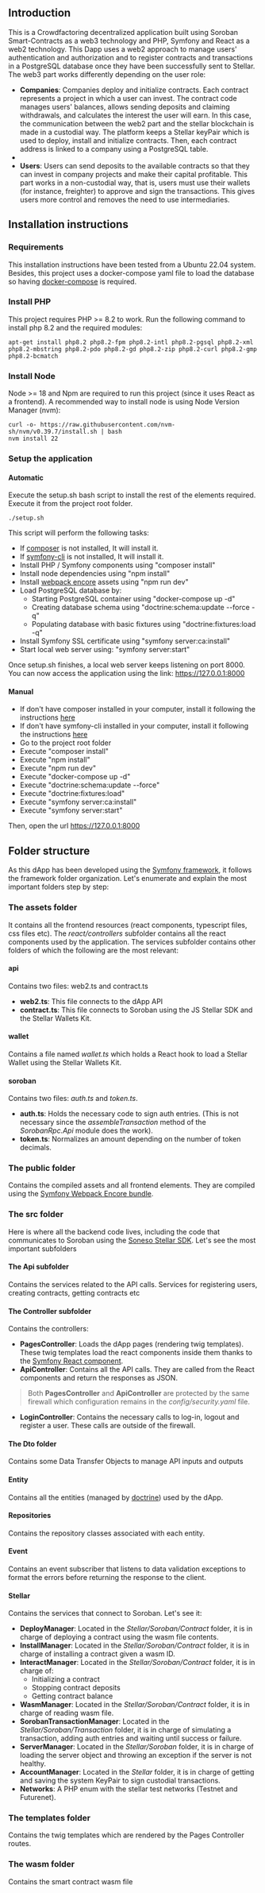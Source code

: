 ## Introduction

This is a Crowdfactoring decentralized application built using Soroban Smart-Contracts as a web3 technology and PHP, Symfony and React as a web2 technology. This Dapp uses a web2 approach to manage users' authentication and authorization and to register contracts and transactions in a PostgreSQL database once they have been successfully sent to Stellar. The web3 part works differently depending on the user role:

- **Companies**: Companies deploy and initialize contracts. Each contract represents a project in which a user can invest. The contract code manages users' balances, allows sending deposits and claiming withdrawals, and calculates the interest the user will earn. In this case, the communication between the web2 part and the stellar blockchain is made in a custodial way. The platform keeps a Stellar keyPair which is used to deploy, install and initialize contracts. Then, each contract address is linked to a company using a PostgreSQL table.
- 
- **Users**: Users can send deposits to the available contracts so that they can invest in company projects and make their capital profitable. This part works in a non-custodial way, that is, users must use their wallets (for instance, freighter) to approve and sign the transactions. This gives users more control and removes the need to use intermediaries.

## Installation instructions

### Requirements
This installation instructions have been tested from a Ubuntu 22.04 system. Besides, this project uses a docker-compose yaml file to load the database so having [docker-compose](https://docs.docker.com/compose/) is required.

### Install PHP

This project requires PHP >= 8.2 to work. Run the following command to install php 8.2 and the required modules:

```shell
apt-get install php8.2 php8.2-fpm php8.2-intl php8.2-pgsql php8.2-xml php8.2-mbstring php8.2-pdo php8.2-gd php8.2-zip php8.2-curl php8.2-gmp php8.2-bcmatch
```

### Install Node

Node >= 18 and Npm are required to run this project (since it uses React as a frontend). A recommended way to install node is using Node Version Manager (nvm):

```shell
curl -o- https://raw.githubusercontent.com/nvm-sh/nvm/v0.39.7/install.sh | bash
nvm install 22
```

### Setup the application 

#### Automatic

Execute the setup.sh bash script to install the rest of the elements required. Execute it from the project root folder.

```shell
./setup.sh
```

This script will perform the following tasks:

- If [composer](https://getcomposer.org/) is not installed, It will install it.
- If [symfony-cli](https://symfony.com/download) is not installed, It will install it.
- Install PHP / Symfony components using "composer install"
- Install node dependencies using "npm install"
- Install [webpack encore](https://symfony.com/doc/current/frontend/encore/installation.html) assets using "npm run dev"
- Load PostgreSQL database by:
    - Starting PostgreSQL container using "docker-compose up -d"
    - Creating database schema using "doctrine:schema:update --force -q"
    - Populating database with basic fixtures using "doctrine:fixtures:load -q"
- Install Symfony SSL certificate using "symfony server:ca:install"
- Start local web server using: "symfony server:start"

Once setup.sh finishes, a local web server keeps listening on port 8000. You can now access the application using the link: https://127.0.0.1:8000

#### Manual

- If don't have composer installed in your computer, install it following the instructions [here](https://getcomposer.org/)
- If don't have symfony-cli installed in your computer, install it following the instructions [here](https://symfony.com/download)
- Go to the project root folder
- Execute "composer install"
- Execute "npm install"
- Execute "npm run dev"
- Execute "docker-compose up -d"
- Execute "doctrine:schema:update --force"
- Execute "doctrine:fixtures:load"
- Execute "symfony server:ca:install"
- Execute "symfony server:start"

Then, open the url https://127.0.0.1:8000

## Folder structure
As this dApp has been developed using the [Symfony framework](https://symfony.com/), it follows the framework folder organization. Let's enumerate and explain the most important folders step by step:

### The assets folder 
It contains all the frontend resources (react components, typescript files, css files etc). The *react/controllers* subfolder contains all the react components used by the application. The services subfolder contains other folders of which the following are the most relevant:
   
#### api 
Contains two files: web2.ts and contract.ts
   - **web2.ts**: This file connects to the dApp API
   - **contract.ts**: This file connects to Soroban using the JS Stellar SDK and the Stellar Wallets Kit. 
#### wallet
Contains a file named *wallet.ts* which holds a React hook to load a Stellar Wallet using the Stellar Wallets Kit.

#### soroban 
Contains two files: *auth.ts* and *token.ts*.
   - **auth.ts**: Holds the necessary code to sign auth entries. (This is not necessary since the *assembleTransaction* method of the *SorobanRpc.Api* module does the work).
   - **token.ts**: Normalizes an amount depending on the number of token decimals.


### The public folder
Contains the compiled assets and all frontend elements. They are compiled using the [Symfony Webpack Encore bundle](https://symfony.com/doc/current/frontend/encore/installation.html). 

### The src folder
Here is where all the backend code lives, including the code that communicates to Soroban using the [Soneso Stellar SDK](https://github.com/Soneso/stellar-php-sdk). Let's see the most important subfolders

#### The Api subfolder
Contains the services related to the API calls. Services for registering users, creating contracts, getting contracts etc

#### The Controller subfolder
Contains the controllers:

   - **PagesController**: Loads the dApp pages (rendering twig templates). These twig templates load the react components inside them thanks to the [Symfony React component](https://symfony.com/bundles/ux-react/current/index.html).
   - **ApiController**: Contains all the API calls. They are called from the React components and return the responses as JSON.
  
   > Both **PagesController** and **ApiController** are protected by the same firewall which configuration remains in the *config/security.yaml* file.

   - **LoginController**: Contains the necessary calls to log-in, logout and register a user. These calls are outside of the firewall.

#### The Dto folder
Contains some Data Transfer Objects to manage API inputs and outputs

#### Entity
Contains all the entities (managed by [doctrine](https://symfony.com/doc/current/doctrine.html)) used by the dApp.

#### Repositories
Contains the repository classes associated with each entity.

#### Event
Contains an event subscriber that listens to data validation exceptions to format the errors before returning the response to the client.

#### Stellar
Contains the services that connect to Soroban. Let's see it:

   - **DeployManager**: Located in the *Stellar/Soroban/Contract* folder, it is in charge of deploying a contract using the wasm file contents.
   - **InstallManager**: Located in the *Stellar/Soroban/Contract* folder, it is in charge of installing a contract given a wasm ID.
   - **InteractManager**: Located in the *Stellar/Soroban/Contract* folder, it is in charge of:
      - Initializing a contract
      - Stopping contract deposits
      - Getting contract balance
   - **WasmManager**: Located in the *Stellar/Soroban/Contract* folder, it is in charge of reading wasm file.     
   - **SorobanTransactionManager**: Located in the *Stellar/Soroban/Transaction* folder, it is in charge of simulating a transaction, adding auth entries and waiting until success or failure.
   - **ServerManager**: Located in the *Stellar/Soroban* folder, it is in charge of loading the server object and throwing an exception if the server is not healthy.
   - **AccountManager**: Located in the *Stellar* folder, it is in charge of getting and saving the system KeyPair to sign custodial transactions.
   - **Networks**: A PHP enum with the stellar test networks (Testnet and Futurenet).

### The templates folder
Contains the twig templates which are rendered by the Pages Controller routes.

### The wasm folder
Contains the smart contract wasm file